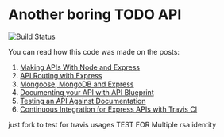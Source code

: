 # Another boring TODO API

[![Build Status](https://travis-ci.org/BarrelRider65/another-todo-api.svg?branch=master)](https://travis-ci.org/BarrelRider65/another-todo-api)

You can read how this code was made on the posts:

1. [Making APIs With Node and Express](http://onlythepixel.com/2016/12/11/making-apis-with-node-and-express/)
1. [API Routing with Express](http://onlythepixel.com/2016/12/17/api-routing-with-express/)
1. [Mongoose, MongoDB and Express](http://onlythepixel.com/2017/01/05/mongoose-mongodb-and-express/)
1. [Documenting your API with API Blueprint](http://onlythepixel.com/2017/08/25/documenting-your-api-with-api-blueprint/)
1. [Testing an API Against Documentation](http://onlythepixel.com/2017/09/06/testing-an-api-against-documentation/)
1. [Continuous Integration for Express APIs with Travis CI](http://onlythepixel.com/2017/11/15/continuous-integration-for-express-apis-with-travis-ci/)

just fork to test for travis usages
TEST FOR Multiple rsa identity
